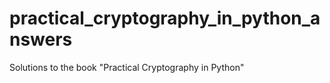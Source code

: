 # practical_cryptography_in_python_answers
Solutions to the book "Practical Cryptography in Python"
